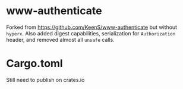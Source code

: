 # www-authenticate

Forked from https://github.com/KeenS/www-authenticate but without `hyperx`. Also added digest capabilities, serialization for `Authorization` header, and removed almost all `unsafe` calls.

# Cargo.toml

Still need to publish on crates.io